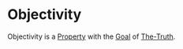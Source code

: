 # Objectivity

Objectivity is a [Property](60059.md) with the [Goal](60058.md) of [The-Truth](600140.md).
